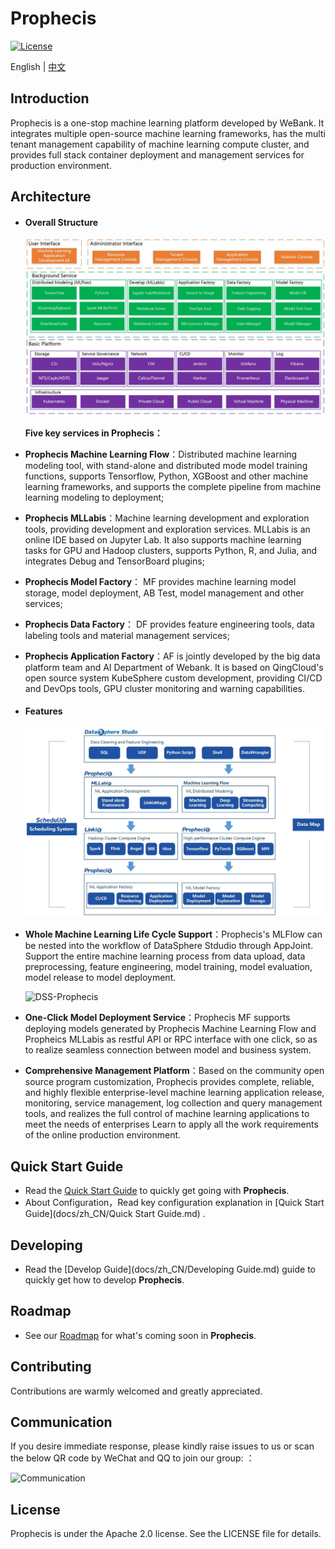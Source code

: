 # Prophecis 

[![License](https://img.shields.io/badge/license-Apache%202-4EB1BA.svg)](https://www.apache.org/licenses/LICENSE-2.0.html)

English | [中文](docs/zh_CN/Readme.md)

## Introduction

Prophecis is a one-stop machine learning platform developed by WeBank. It integrates multiple open-source machine learning frameworks, has the multi tenant management capability of machine learning compute cluster, and provides full stack container deployment and management services for production environment.

## Architecture
- #### Overall Structure
  ![Prophecis](docs/en_US/image/Prophecis-Arch.jpg)

  **Five key services in Prophecis：**

- **Prophecis Machine Learning Flow**：Distributed machine learning modeling tool, with stand-alone and distributed mode model training functions, supports Tensorflow, Python, XGBoost and other machine learning frameworks, and supports the complete pipeline from machine learning modeling to deployment;

- **Prophecis MLLabis**：Machine learning development and exploration tools, providing development and exploration services. MLLabis is an online IDE based on Jupyter Lab. It also supports machine learning tasks for GPU and Hadoop clusters, supports Python, R, and Julia, and integrates Debug and TensorBoard plugins;

- **Prophecis Model Factory**： MF provides machine learning model storage, model deployment, AB Test, model management and other services;

- **Prophecis Data Factory**： DF provides feature engineering tools, data labeling tools and material management services;

- **Prophecis Application Factory**：AF is jointly developed by the big data platform team and AI Department of Webank.  It is based on QingCloud's open source system KubeSphere custom development, providing CI/CD and DevOps tools, GPU cluster monitoring and warning capabilities.

- #### Features

  ![Prophecis功能特色](docs/en_US/image/Prophecis-Features.jpg)

- **Whole Machine Learning Life Cycle Support**：Prophecis's MLFlow can be nested into the workflow of DataSphere Stdudio through AppJoint. Support the entire machine learning process from data upload, data preprocessing, feature engineering, model training, model evaluation, model release to model deployment.

  ![DSS-Prophecis](docs/zh_CN/image/DSS-Prophecis.gif)

- **One-Click Model Deployment Service**：Prophecis MF supports deploying models generated by Prophecis Machine Learning Flow and Propheics MLLabis as restful API or RPC interface with one click, so as to realize seamless connection between model and business system.

- **Comprehensive Management Platform**：Based on the community open source program customization, Prophecis provides complete, reliable, and highly flexible enterprise-level machine learning application release, monitoring, service management, log collection and query management tools, and realizes the full control of machine learning applications to meet the needs of enterprises Learn to apply all the work requirements of the online production environment.

## Quick Start Guide
- Read the  [Quick Start Guide](docs/zh_CN/QuickStartGuide) to quickly get going with **Prophecis**.
- About Configuration，Read key configuration explanation in [Quick Start Guide](docs/zh_CN/Quick Start Guide.md) .

## Developing
- Read the [Develop Guide](docs/zh_CN/Developing Guide.md)  guide to quickly get how to develop **Prophecis**.

## Roadmap
- See our [Roadmap](docs/zh_CN/zh_CN/Roadmap.md) for what's coming soon in **Prophecis**.

## Contributing

Contributions are warmly welcomed and greatly appreciated.

## Communication

If you desire immediate response, please kindly raise issues to us or scan the below QR code by WeChat and QQ to join our group: ：

![Communication](docs/zh_CN/image/Communication.png)

## License
Prophecis  is under the Apache 2.0 license. See the LICENSE file for details.
